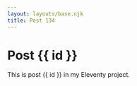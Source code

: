 ```yaml
---
layout: layouts/base.njk
title: Post 134
---
```


# Post {{ id }}

This is post {{ id }} in my Eleventy project.
